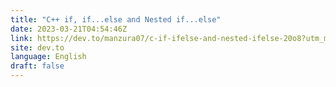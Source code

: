 ```yaml
---
title: "C++ if, if...else and Nested if...else"
date: 2023-03-21T04:54:46Z
link: https://dev.to/manzura07/c-if-ifelse-and-nested-ifelse-20o8?utm_medium=RSS&utm_source=news.12bit.vn
site: dev.to
language: English
draft: false
---
```

